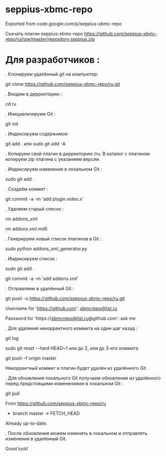 # seppius-xbmc-repo
Exported from code.google.com/p/seppius-xbmc-repo

Скачать плагин seppius-xbmc-repo https://github.com/seppius-xbmc-repo/ru/raw/master/repository.seppius.zip

# Для разработчиков :

. Клонируем удалённый git на компьютер:

git clone https://github.com/seppius-xbmc-repo/ru.git

. Входим в дирректорию :

cd ru

. Инициализируем Git :

git init 

. Индексируем содержимое:

git add . или sudo git add -A

. Копируем свой плагин в дирректорию /ru. В каталог с плагином копируем zip плагина с указанием версии.

. Индексируем изменения в локальном Git :

sudo git add .

. Создаём коммит :

git commit -a -m 'add plugin.video.x'

. Удаляем старый список :

rm addons_xml

rm addons.xml.md5

. Генерируем новый список плагинов в Git :

sudo python addons_xml_generator.py

. Индексируем список :

sudo git add .

git commit -a -m 'add addons.xml'

. Отправляем в удалённый Git :

git push -u https://github.com/seppius-xbmc-repo/ru.git

Username for 'https://github.com': xbmcrepo@list.ru

Password for 'https://xbmcrepo@list.ru@github.com': ask me

. Для удаления некорректного коммита на один шаг назад :

git log

sudo git reset --hard HEAD~1 или до 2, или до 3-его коммита

git push -f origin master

Некорректный коммит и плагин будет удалён из удалённого Git .

. Для обновления локального Git получаем обновления из удалённого перед предстоящими изменениями в локальном Git :

git pull 

From https://github.com/seppius-xbmc-repo/ru

 * branch            master     -> FETCH_HEAD

Already up-to-date.

. После обновления можем изменять в локальном и отправлять изменения в удалённый Git.

 Good luck!